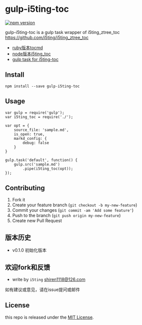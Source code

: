 gulp-i5ting-toc
===============

[![npm version](https://badge.fury.io/js/gulp-i5ting-toc.svg)](http://badge.fury.io/js/gulp-i5ting-toc)

gulp-i5ting-toc is  a gulp task wrapper of i5ting_ztree_toc https://github.com/i5ting/i5ting_ztree_toc 

- [ruby版本tocmd](https://github.com/i5ting/tocmd.gem)
- [node版本i5ting_toc](https://github.com/i5ting/tocmd.npm)
- [gulp task for i5ting-toc](https://github.com/i5ting/gulp-i5ting-toc)

## Install

    npm install --save gulp-i5ting-toc

## Usage

```
var gulp = require('gulp');
var i5ting_toc = require('./');

var opt = {
	source_file: 'sample.md',
	is_open: true,
	markd_config: {
		debug: false
	}
}

gulp.task('default', function() {
	gulp.src('sample.md')
		.pipe(i5ting_toc(opt));
});
```


## Contributing

1. Fork it
2. Create your feature branch (`git checkout -b my-new-feature`)
3. Commit your changes (`git commit -am 'Add some feature'`)
4. Push to the branch (`git push origin my-new-feature`)
5. Create new Pull Request

## 版本历史

- v0.1.0 初始化版本

## 欢迎fork和反馈

- write by `i5ting` shiren1118@126.com

如有建议或意见，请在issue提问或邮件

## License

this repo is released under the [MIT
License](http://www.opensource.org/licenses/MIT).
